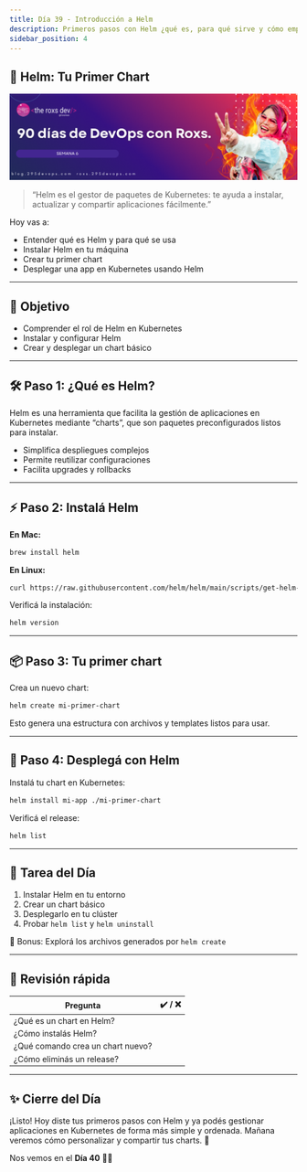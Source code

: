 ```yaml
---
title: Día 39 - Introducción a Helm
description: Primeros pasos con Helm ¿qué es, para qué sirve y cómo empezar a usarlo?
sidebar_position: 4
---
```


## 🚀 Helm: Tu Primer Chart

![](../../static/images/banner/6.png)

> “Helm es el gestor de paquetes de Kubernetes: te ayuda a instalar, actualizar y compartir aplicaciones fácilmente.”

Hoy vas a:

- Entender qué es Helm y para qué se usa
- Instalar Helm en tu máquina
- Crear tu primer chart
- Desplegar una app en Kubernetes usando Helm

---

## 🎯 Objetivo

- Comprender el rol de Helm en Kubernetes
- Instalar y configurar Helm
- Crear y desplegar un chart básico

---

## 🛠️ Paso 1: ¿Qué es Helm?

Helm es una herramienta que facilita la gestión de aplicaciones en Kubernetes mediante “charts”, que son paquetes preconfigurados listos para instalar.

- Simplifica despliegues complejos
- Permite reutilizar configuraciones
- Facilita upgrades y rollbacks

---

## ⚡ Paso 2: Instalá Helm

**En Mac:**

```bash
brew install helm
```

**En Linux:**

```bash
curl https://raw.githubusercontent.com/helm/helm/main/scripts/get-helm-3 | bash
```

Verificá la instalación:

```bash
helm version
```

---

## 📦 Paso 3: Tu primer chart

Crea un nuevo chart:

```bash
helm create mi-primer-chart
```

Esto genera una estructura con archivos y templates listos para usar.

---

## 🚀 Paso 4: Desplegá con Helm

Instalá tu chart en Kubernetes:

```bash
helm install mi-app ./mi-primer-chart
```

Verificá el release:

```bash
helm list
```

---

## 🧪 Tarea del Día

1. Instalar Helm en tu entorno
2. Crear un chart básico
3. Desplegarlo en tu clúster
4. Probar `helm list` y `helm uninstall`

🎁 Bonus: Explorá los archivos generados por `helm create`

---

## 🧠 Revisión rápida

| Pregunta                                 | ✔️ / ❌ |
| ---------------------------------------- | ------ |
| ¿Qué es un chart en Helm?                |        |
| ¿Cómo instalás Helm?                     |        |
| ¿Qué comando crea un chart nuevo?        |        |
| ¿Cómo eliminás un release?               |        |

---

## ✨ Cierre del Día

¡Listo! Hoy diste tus primeros pasos con Helm y ya podés gestionar aplicaciones en Kubernetes de forma más simple y ordenada. Mañana veremos cómo personalizar y compartir tus charts. 🚀

Nos vemos en el **Día 40** 🧙‍♂️


